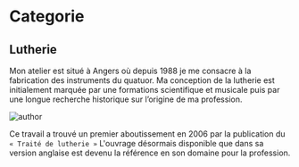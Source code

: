 # Categorie

## Lutherie

Mon atelier est situé à Angers où depuis 1988 je me consacre à la fabrication des instruments du quatuor. Ma conception de la lutherie est initialement marquée par une formations scientifique et musicale puis par une longue recherche historique sur l’origine de ma profession.

![author](https://lutherie.github.io/page0/files/stacks_image_8_1.png)

Ce travail a trouvé un premier aboutissement en 2006 par la publication du `« Traité de lutherie »` L'ouvrage désormais disponible que dans sa version anglaise est devenu la référence en son domaine pour la profession.
